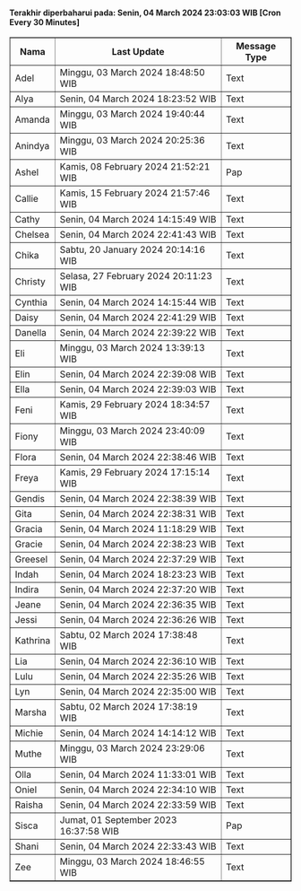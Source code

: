 #### Terakhir diperbaharui pada: Senin, 04 March 2024 23:03:03 WIB [Cron Every 30 Minutes]

<table border='1'><tr><th>Nama</th><th>Last Update</th><th>Message Type</th></tr><tr><td>Adel</td><td>Minggu, 03 March 2024 18:48:50 WIB</td><td>Text</td></tr><tr><td>Alya</td><td>Senin, 04 March 2024 18:23:52 WIB</td><td>Text</td></tr><tr><td>Amanda</td><td>Minggu, 03 March 2024 19:40:44 WIB</td><td>Text</td></tr><tr><td>Anindya</td><td>Minggu, 03 March 2024 20:25:36 WIB</td><td>Text</td></tr><tr><td>Ashel</td><td>Kamis, 08 February 2024 21:52:21 WIB</td><td>Pap</td></tr><tr><td>Callie</td><td>Kamis, 15 February 2024 21:57:46 WIB</td><td>Text</td></tr><tr><td>Cathy</td><td>Senin, 04 March 2024 14:15:49 WIB</td><td>Text</td></tr><tr><td>Chelsea</td><td>Senin, 04 March 2024 22:41:43 WIB</td><td>Text</td></tr><tr><td>Chika</td><td>Sabtu, 20 January 2024 20:14:16 WIB</td><td>Text</td></tr><tr><td>Christy</td><td>Selasa, 27 February 2024 20:11:23 WIB</td><td>Text</td></tr><tr><td>Cynthia</td><td>Senin, 04 March 2024 14:15:44 WIB</td><td>Text</td></tr><tr><td>Daisy</td><td>Senin, 04 March 2024 22:41:29 WIB</td><td>Text</td></tr><tr><td>Danella</td><td>Senin, 04 March 2024 22:39:22 WIB</td><td>Text</td></tr><tr><td>Eli</td><td>Minggu, 03 March 2024 13:39:13 WIB</td><td>Text</td></tr><tr><td>Elin</td><td>Senin, 04 March 2024 22:39:08 WIB</td><td>Text</td></tr><tr><td>Ella</td><td>Senin, 04 March 2024 22:39:03 WIB</td><td>Text</td></tr><tr><td>Feni</td><td>Kamis, 29 February 2024 18:34:57 WIB</td><td>Text</td></tr><tr><td>Fiony</td><td>Minggu, 03 March 2024 23:40:09 WIB</td><td>Text</td></tr><tr><td>Flora</td><td>Senin, 04 March 2024 22:38:46 WIB</td><td>Text</td></tr><tr><td>Freya</td><td>Kamis, 29 February 2024 17:15:14 WIB</td><td>Text</td></tr><tr><td>Gendis</td><td>Senin, 04 March 2024 22:38:39 WIB</td><td>Text</td></tr><tr><td>Gita</td><td>Senin, 04 March 2024 22:38:31 WIB</td><td>Text</td></tr><tr><td>Gracia</td><td>Senin, 04 March 2024 11:18:29 WIB</td><td>Text</td></tr><tr><td>Gracie</td><td>Senin, 04 March 2024 22:38:23 WIB</td><td>Text</td></tr><tr><td>Greesel</td><td>Senin, 04 March 2024 22:37:29 WIB</td><td>Text</td></tr><tr><td>Indah</td><td>Senin, 04 March 2024 18:23:23 WIB</td><td>Text</td></tr><tr><td>Indira</td><td>Senin, 04 March 2024 22:37:20 WIB</td><td>Text</td></tr><tr><td>Jeane</td><td>Senin, 04 March 2024 22:36:35 WIB</td><td>Text</td></tr><tr><td>Jessi</td><td>Senin, 04 March 2024 22:36:26 WIB</td><td>Text</td></tr><tr><td>Kathrina</td><td>Sabtu, 02 March 2024 17:38:48 WIB</td><td>Text</td></tr><tr><td>Lia</td><td>Senin, 04 March 2024 22:36:10 WIB</td><td>Text</td></tr><tr><td>Lulu</td><td>Senin, 04 March 2024 22:35:26 WIB</td><td>Text</td></tr><tr><td>Lyn</td><td>Senin, 04 March 2024 22:35:00 WIB</td><td>Text</td></tr><tr><td>Marsha</td><td>Sabtu, 02 March 2024 17:38:19 WIB</td><td>Text</td></tr><tr><td>Michie</td><td>Senin, 04 March 2024 14:14:12 WIB</td><td>Text</td></tr><tr><td>Muthe</td><td>Minggu, 03 March 2024 23:29:06 WIB</td><td>Text</td></tr><tr><td>Olla</td><td>Senin, 04 March 2024 11:33:01 WIB</td><td>Text</td></tr><tr><td>Oniel</td><td>Senin, 04 March 2024 22:34:10 WIB</td><td>Text</td></tr><tr><td>Raisha</td><td>Senin, 04 March 2024 22:33:59 WIB</td><td>Text</td></tr><tr><td>Sisca</td><td>Jumat, 01 September 2023 16:37:58 WIB</td><td>Pap</td></tr><tr><td>Shani</td><td>Senin, 04 March 2024 22:33:43 WIB</td><td>Text</td></tr><tr><td>Zee</td><td>Minggu, 03 March 2024 18:46:55 WIB</td><td>Text</td></tr></table>